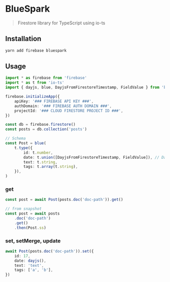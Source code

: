 # BlueSpark

> Firestore library for TypeScript using io-ts

## Installation

```sh
yarn add firebase bluespark
```

## Usage

```ts
import * as firebase from 'firebase'
import * as t from 'io-ts'
import { dayjs, blue, DayjsFromFirestoreTimestamp, FieldValue } from 'bluespark'

firebase.initializeApp({
    apiKey: '### FIREBASE API KEY ###',
    authDomain: '### FIREBASE AUTH DOMAIN ###',
    projectId: '### CLOUD FIRESTORE PROJECT ID ###',
})

const db = firebase.firestore()
const posts = db.collection('posts')

// Schema
const Post = blue(
    t.type({
        id: t.number,
        date: t.union([DayjsFromFirestoreTimestamp, FieldValue]), // Dayjs or FieldValue
        text: t.string,
        tags: t.array(t.string),
    }),
)
```

### get

```ts
const post = await Post(posts.doc('doc-path')).get()

// from snapshot
const post = await posts
    .doc('doc-path')
    .get()
    .then(Post.ss)
```

### set, setMerge, update

```ts
await Post(posts.doc('doc-path')).set({
    id: 17,
    date: dayjs(),
    text: 'text',
    tags: ['a', 'b'],
})
```
